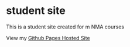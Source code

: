 # student site
This is a student site created for m NMA courses

View my [Github Pages Hosted Site](https://yiwen-jiang.github.io/studentsite/)